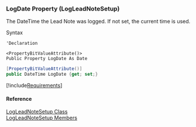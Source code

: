 ﻿### LogDate Property (LogLeadNoteSetup)

The DateTime the Lead Note was logged. If not set, the current time is used.

Syntax

```vbnet
'Declaration

<PropertyBitValueAttribute()>
Public Property LogDate As Date
```

```csharp
[PropertyBitValueAttribute()]
public DateTime LogDate {get; set;}
```

[!include[Requirements](../partials/requirements.md)]

#### Reference

[LogLeadNoteSetup Class](FChoice.Toolkits.Clarify~FChoice.Toolkits.Clarify.Sales.LogLeadNoteSetup.md)  
[LogLeadNoteSetup Members](FChoice.Toolkits.Clarify~FChoice.Toolkits.Clarify.Sales.LogLeadNoteSetup_members.md)